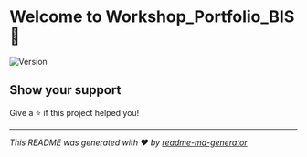 # Welcome to Workshop_Portfolio_BIS 👋
![Version](https://img.shields.io/badge/version-beta-blue.svg?cacheSeconds=2592000)

## Show your support

Give a ⭐️ if this project helped you!


***
_This README was generated with ❤️ by [readme-md-generator](https://github.com/kefranabg/readme-md-generator)_